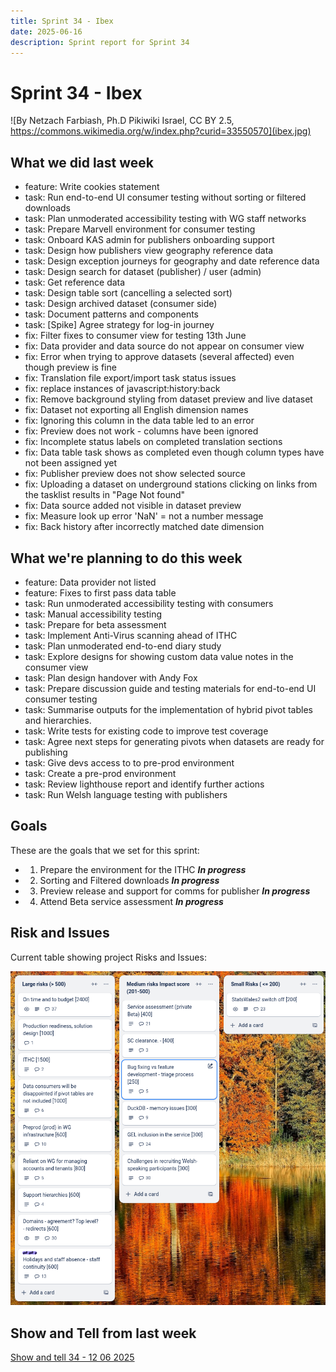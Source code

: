 ```yaml
---
title: Sprint 34 - Ibex
date: 2025-06-16
description: Sprint report for Sprint 34
---
```


# Sprint 34 - Ibex

![By Netzach Farbiash, Ph.D Pikiwiki Israel, CC BY 2.5, https://commons.wikimedia.org/w/index.php?curid=33550570](ibex.jpg)

## What we did last week


- feature: Write cookies statement
- task: Run end-to-end UI consumer testing without sorting or filtered downloads
- task: Plan unmoderated accessibility testing with WG staff networks
- task: Prepare Marvell environment for consumer testing
- task: Onboard KAS admin for publishers onboarding support
- task: Design how publishers view geography reference data
- task: Design exception journeys for geography and date reference data
- task: Design search for dataset (publisher) / user (admin)
- task: Get reference data
- task: Design table sort (cancelling a selected sort)
- task: Design archived dataset (consumer side)
- task: Document patterns and components
- task: [Spike] Agree strategy for log-in journey
- fix: Filter fixes to consumer view for testing 13th June
- fix: Data provider and data source do not appear on consumer view
- fix: Error when trying to approve datasets (several affected) even though preview is fine
- fix: Translation file export/import task status issues
- fix: replace instances of javascript:history:back
- fix: Remove background styling from dataset preview and live dataset
- fix: Dataset not exporting all English dimension names
- fix: Ignoring this column in the data table led to an error
- fix: Preview does not work - columns have been ignored
- fix: Incomplete status labels on completed translation sections
- fix: Data table task shows as completed even though column types have not been assigned yet
- fix: Publisher preview does not show selected source
- fix: Uploading a dataset on underground stations clicking on links from the tasklist results in "Page Not found"
- fix: Data source added not visible in dataset preview
- fix: Measure look up error 'NaN' = not a number message
- fix: Back history after incorrectly matched date dimension

## What we're planning to do this week


- feature: Data provider not listed
- feature: Fixes to first pass data table
- task: Run unmoderated accessibility testing with consumers
- task: Manual accessibility testing
- task: Prepare for beta assessment
- task: Implement Anti-Virus scanning ahead of ITHC
- task: Plan unmoderated end-to-end diary study
- task: Explore designs for showing custom data value notes in the consumer view
- task: Plan design handover with Andy Fox
- task: Prepare discussion guide and testing materials for end-to-end UI consumer testing
- task: Summarise outputs for the implementation of hybrid pivot tables and hierarchies.
- task: Write tests for existing code to improve test coverage
- task: Agree next steps for generating pivots when datasets are ready for publishing
- task: Give devs access to to pre-prod environment
- task: Create a pre-prod environment
- task: Review lighthouse report and identify further actions
- task: Run Welsh language testing with publishers

## Goals

These are the goals that we set for this sprint:

- 1. Prepare the environment for the ITHC <span class="badge bg-info">_**In progress**_</span>
- 2. Sorting and Filtered downloads <span class="badge bg-info">_**In progress**_</span>
- 3. Preview release and support for comms for publisher <span class="badge bg-info">_**In progress**_</span>
- 4. Attend Beta service assessment <span class="badge bg-info">_**In progress**_</span>

## Risk and Issues

Current table showing project Risks and Issues:

![Risks and Issues](risksBoard20250616.png)

## Show and Tell from last week

[Show and tell 34 - 12 06 2025](https://drive.google.com/file/d/1RmAIA5s8cAnbZQuUFv7xfGObtf1Sv8pB/view?usp=sharing)

